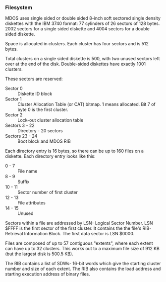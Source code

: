 <h3>Filesystem</h3>

<p>MDOS uses single sided or double sided 8-inch soft sectored single
density diskettes with the IBM 3740 format: 77 cylinders of 26 sectors of
128 bytes.  2002 sectors for a single sided diskette and 4004 sectors for a
double sided diskette.</p>

<p>Space is allocated in clusters.  Each cluster has four sectors and is 512
bytes.</p>

<p>Total clusters on a single sided diskette is 500, with two unused sectors
left over at the end of the disk.  Double-sided diskettes have exactly 1001
clusters.</p>

<p>These sectors are reserved:</p>

<dl>
<dt>Sector 0<dd>Diskette ID block
<dt>Sector 1<dd>Cluster Allocation Table (or CAT) bitmap.  1 means
allocated.  Bit 7 of byte 0 is the first cluster.
<dt>Sector 2<dd>Lock-out cluster allocation table
<dt>Sectors 3 - 22<dd>Directory - 20 sectors
<dt>Sectors 23 - 24<dd>Boot block and MDOS RIB
</dl>

<p>Each directory entry is 16 bytes, so there can be up to 160 files on a
diskette.  Each directory entry looks like this:</p>

<dl>
<dt>0 - 7<dd>File name
<dt>8 - 9<dd>Suffix
<dt>10 - 11<dd>Sector number of first cluster
<dt>12 - 13<dd>File attributes
<dt>14 - 15<dd>Unused
</dl>

<p>Sectors within a file are addressed by LSN- Logical Sector Number.  LSN
$FFFF is the first sector of the first cluster.  It contains the the file's
RIB- Retrieval Information Block.  The first data sector is LSN $0000.</p>

<p>Files are composed of up to 57 contiguous "extents", where each extent
can have up to 32 clusters.  This works out to a maximum file size of 912 KB
(but the largest disk is 500.5 KB).</p>

<p>The RIB contains a list of SDWs- 16-bit words which give the starting
cluster number and size of each extent.  The RIB also contains the load
address and starting execution address of binary files.</p>
